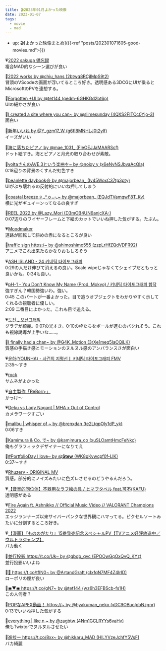 ```yaml
---
title: 🎬2023年01月よかった映像
date: 2023-01-07
tags:
  - movie
  - mad
---
```


- up: 🎬[よかった映像まとめ]({{<ref "posts/202301071605-good-movies.md">}})  

💗[2022 sakuga 備忘録](https://youtu.be/09po2qrWPhk)  
複合MAD的なシーン選びが良い  

💙[2022 works by @chiu_hans (2btwq8RCjIMpS9t2)](https://twitter.com/chiu_hans/status/1607655226512900097?s=20)  
冒頭のVScodeの画面が浮いてるところ好き。透明感ある3DCGにUIが乗るとMicrosoftのPVを連想する。 

💙[Forgotten +UI by @tet144 (qedm-6GHKGd2bt6p)](https://twitter.com/tet144/status/1609052723776999424?s=20)  
UIの細かさが良い  

💙[I created a site where you can~ by @slimesunday (4QXS2FITCc0Yjo-3)](https://twitter.com/i/status/1608905713769930752)  
面白い  

💙[新年いいね by @Y_gzm17_W (g6fl8MNHLJ0t2ylf)](https://twitter.com/Y_gzm17_W/status/1609781070429564930?s=20)  
イーズがいい

💙[海に落ちたピアノ by @mae_1031_ (FleOEJJaMAARScf)](https://twitter.com/mae_1031_/status/1609911613381021697?s=20)  
ドット絵すき。海とピアノと月光の取り合わせが素敵。  

💙[voltaさんのAVE.3という楽曲を~ by @noixy_y (x6eNvNSJbvaAcQla)](https://twitter.com/noixy_y/status/1610957531840675840?s=20)  
0:18辺りの背景のくすんだ虹色すき  

💙[beanlette daybook☼ by @majorbean_ (Iv45WoxC37tg3pty)](https://twitter.com/majorbean_/status/1610890323135238145?s=20)  
UIがぶち壊れるの反射的にいいね押してしまう  

💙[coastal breeze ୭ ₒᵒ ᴏ ｡॰ₒ~ by @majorbean_ (EQJdTVamqwF8T_Kv)](https://twitter.com/majorbean_/status/1597372959412617216?s=20)  
横に光がギュイーンってなるの良すぎ  

💙[REEL 2022 by @Lazy_Mori (D3mOB4UN6anjcXA-)](https://twitter.com/Lazy_Mori/status/1611547104035631105?s=20)  
0:07辺りのワイヤーフレームと下絵のカットでいいね押した気がする。たぶん。  

💗[Moodmaker](https://youtu.be/JcEC9NCkt0U)  
道路が回転して斜めの赤になるところが良い  

💙[traffic sign https:/~ by @shimoshimo555 (zzpLrHfZQdVDFR92)](https://twitter.com/shimoshimo555/status/1611652862844485634?s=20)  
アニメでこれ出来たらかなりおもしろそう  

💗[ASH ISLAND - 24 키네틱 타이포그래피](https://youtu.be/mT_Uqrfm_pE)  
0:29の人だけ伸びて消えるの良い。Scale wipeじゃなくてシェイプだともっと良いかも。0:34も良い。  

💗[pH-1 - You Don't Know My Name (Prod. Mokyo) / 키네틱 타이포그래피 합작](https://youtu.be/XKqC2bvkrxo)  
強すぎん？韓国勢強いわ。強い。   
0:45 このパートが一番よかった。目で追うオブジェクトをわかりやすく示してくれるの視聴者に優しい。  
2:09 二番目によかった。これも目で追える。  

💗[도전 _ 모션그래픽](https://youtu.be/h2c2E4l3ToQ)  
グラデが綺麗。0:07の光すき。0:10の枠たちをボールが進むのパクれそう。これも視線誘導が上手いな……。  

💙[I finally had a chan~ by @G4K_Motion (3rXe1meq5IaOQiLK)](https://twitter.com/G4K_Motion/status/1612797737044508672?s=20)  
質感の手描き感とモーションのヌルヌル感のアンバランスさが面白い  

💗[윤하(YOUNHA) - 사건의 지평선ㅣ 키네틱 타이포그래피 FMV](https://youtu.be/nschFfLFCdo)  
2:35～すき  

💗[rock](https://youtu.be/p2EkMZrBLr0)  
サムネがよかった  

💗[自主製作「ReBorn;」](https://youtu.be/hVEgCye7idk)  
かっけ～  

💗[Deku vs Lady Nagant | MHA x Out of Control](https://youtu.be/Qeagip5qsoE)  
カメラワークすごい  

💙[malibu | whisper of ~ by @brenxdan (te2LtqpOly1dP_yk)](https://twitter.com/brenxdan/status/1613102743933308928?s=20)  
0:06すき  

💙[Kamimura &amp; Co. で~ by @kamimura_co (xuSLOamtHmcFeNkc)](https://twitter.com/kamimura_co/status/1612692434139643905?s=20)  
俺もグラフィックデザイナーになりてえ  

💙[#PortfolioDay I love~ by @__Stew__ (WK8gKvwcpf0f-LlK)](https://twitter.com/__Stew__/status/1613094832788111360?s=20)  
0:37～すき

💗[Rhuzerv - ORIGINAL MV](https://youtu.be/AUz4G05pU3I)  
質感。部分的にノイズみたいに色ズレさせるのどうやるんだろう。  

💗[【音楽的同位体】不器用なラフ絵の具 / ヒマヲタベル feat.可不(KAFU)](https://youtu.be/EP-tCqkDNy0)  
透明感がある  

💗[Fire Again ft. Ashnikko // Official Music Video // VALORANT Champions 2022](https://youtu.be/DqgK4llE1cw)  
エッジランナーズ以来サイバーパンクな世界観にハマってる。ピクセルソートみたいに分割するところ好き。  

💗[【漫画】『もののがたり』15巻発売記念スペシャルPV【TVアニメ好評放送中／ウルトラジャンプ】](https://youtu.be/-IPI7Su-v-c)  
バカ動く  

💙[並行投影 https://t.co/Uk~ by @gbgb_qvc (EPOOwGqOxQvQ_KYz)](https://twitter.com/gbgb_qvc/status/1617480297754525696?s=20)  
並行投影いいよね

💙[🚀 https://t.co/tfIN0~ by @ArtandGraft (cIxfqN7MF4Z4IrlD)](https://twitter.com/ArtandGraft/status/1617471129609973761?s=20)  
ローポリの煙が良い

💙[◉▼◉ https://t.co/gN7~ by @tet144 (wz6h3EFBScb-fs1H)](https://twitter.com/tet144/status/1617501643104481282?s=20)  
この人何者？

💙[POPなAPEX動画！ https://~ by @hyakuman_neko (xDC9OBuolpbNzgnr)](https://twitter.com/hyakuman_neko/status/1617494102404173824?s=20)  
0:13でいいね押した気がする

💙[everything | like n ~ by @zagbtw (4Nm1GCLRYYs6vaHv)](https://twitter.com/zagbtw/status/1616932533484257280?s=20)  
俺もTwixtorでヌルヌルさせたい

💙[進捗ー https://t.co/8xx~ by @hikkaru_MAD (HILYVzeJchfY5VsF)](https://twitter.com/hikkaru_MAD/status/1615686232641802242?s=20)  
バカ綺麗
